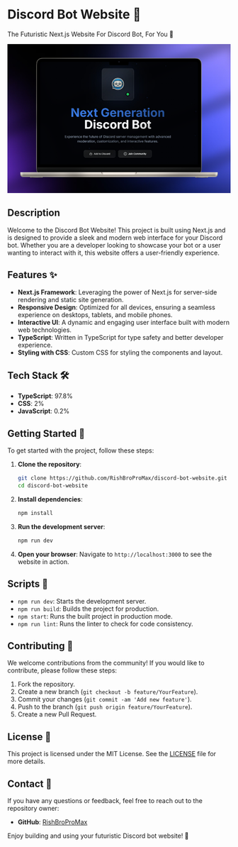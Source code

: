 # Discord Bot Website 🚀

The Futuristic Next.js Website For Discord Bot, For You 🎯

![Website Screenshot](./.github/images/mock.png)

## Description

Welcome to the Discord Bot Website! This project is built using Next.js and is designed to provide a sleek and modern web interface for your Discord bot. Whether you are a developer looking to showcase your bot or a user wanting to interact with it, this website offers a user-friendly experience.

## Features ✨

- **Next.js Framework**: Leveraging the power of Next.js for server-side rendering and static site generation.
- **Responsive Design**: Optimized for all devices, ensuring a seamless experience on desktops, tablets, and mobile phones.
- **Interactive UI**: A dynamic and engaging user interface built with modern web technologies.
- **TypeScript**: Written in TypeScript for type safety and better developer experience.
- **Styling with CSS**: Custom CSS for styling the components and layout.

## Tech Stack 🛠️

- **TypeScript**: 97.8%
- **CSS**: 2%
- **JavaScript**: 0.2%

## Getting Started 🚀

To get started with the project, follow these steps:

1. **Clone the repository**:
    ```bash
    git clone https://github.com/RishBroProMax/discord-bot-website.git
    cd discord-bot-website
    ```

2. **Install dependencies**:
    ```bash
    npm install
    ```

3. **Run the development server**:
    ```bash
    npm run dev
    ```

4. **Open your browser**:
    Navigate to `http://localhost:3000` to see the website in action.

## Scripts 📜

- `npm run dev`: Starts the development server.
- `npm run build`: Builds the project for production.
- `npm start`: Runs the built project in production mode.
- `npm run lint`: Runs the linter to check for code consistency.

## Contributing 🤝

We welcome contributions from the community! If you would like to contribute, please follow these steps:

1. Fork the repository.
2. Create a new branch (`git checkout -b feature/YourFeature`).
3. Commit your changes (`git commit -am 'Add new feature'`).
4. Push to the branch (`git push origin feature/YourFeature`).
5. Create a new Pull Request.

## License 📄

This project is licensed under the MIT License. See the [LICENSE](LICENSE) file for more details.

## Contact 📧

If you have any questions or feedback, feel free to reach out to the repository owner:

- **GitHub**: [RishBroProMax](https://github.com/RishBroProMax)

Enjoy building and using your futuristic Discord bot website! 🎉
